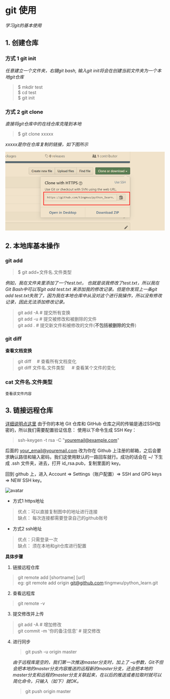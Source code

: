 # git 使用

*学习git的基本使用*

## 1. 创建仓库

### 方式 1 git init

*任意建立一个文件夹，右键git bash, 输入git init将会在创建当前文件夹为一个本地git仓库*

> $ mkdir test  
> $ cd test   
> $ git init  


### 方式 2 git clone 


*直接将git仓库中的在线仓库克隆到本地*

> $ git clone xxxxx  

*xxxxx是你在仓库复制的链接，如下图所示*

![avatar](./imag/git_clone.PNG)


## 2. 本地库基本操作
### git add

> $ git add+文件名.文件类型

*例如，我在文件夹里添加了一个test.txt，
也就是说我修改了test.txt，所以我在Git
Bash中可以写git add test.txt 来添加我的修改记录。但是你发现上一条git
add test.txt失败了，因为我在本地仓库中从没对这个进行我操作，所以没有修改记录，因此无法添加修改记录。*

> git add -A    # 提交所有变换    
> git add -u    # 提交被修改和被删除的文件  
> git add .     # 提交新文件和被修改的文件(**不包括被删除的文件**)

### git diff
**查看文档变换**
> git diff &emsp;# 查看所有文档变化<br>
> git diff 文件名.文件类型   &emsp; # 查看某个文件的变化<br>   

### cat 文件名.文件类型
    查看该文件内容

## 3. 链接远程仓库 
[详细说明点这里](https://www.runoob.com/git/git-remote-repo.html)
由于你的本地 Git 仓库和 GitHub 仓库之间的传输是通过SSH加密的，所以我们需要配置验证信息：
使用以下命令生成 SSH Key：
> ssh-keygen -t rsa -C "youremail@example.com"

后面的 your_email@youremail.com 改为你在 Github 上注册的邮箱，之后会要求确认路径和输入密码，我们这使用默认的一路回车就行。成功的话会在 ~/ 下生成 .ssh 文件夹，进去，打开 id_rsa.pub，复制里面的 key。

回到 github 上，进入 Account => Settings（账户配置）=> SSH and GPG keys => NEW SSH key。

![avatar](./image/ssh.PNG)


- 方式1 https地址
> 优点：可以直接复制图中的地址进行连接  
> 缺点： 每次连接都需要登录自己的github账号
- 方式2 ssh地址
> 优点：只需登录一次  
> 缺点： 须在本地和git仓库进行配置

**具体步骤**

1. 链接远程仓库 
> git remote add [shortname] [url]  
eg: 
> git remote add origin git@github.com:tingmwu/python_learn.git       

2. 查看远程库
> git remote -v

3. 提交修改并上传
> git add -A    # 增加修改  
> git commit -m '你的备注信息' # 提交修改
> 
4. 进行同步

    > git push -u origin master

    *由于远程库是空的，我们第一次推送master分支时，加上了 –u参数，Git不但会把本地的master分支内容推送的远程新的master分支，还会把本地的master分支和远程的master分支关联起来，在以后的推送或者拉取时就可以简化命令，只输入（如下）就OK。*

    > git push origin master

     

<!-- <meta http-equiv="refresh" content="5"> -->